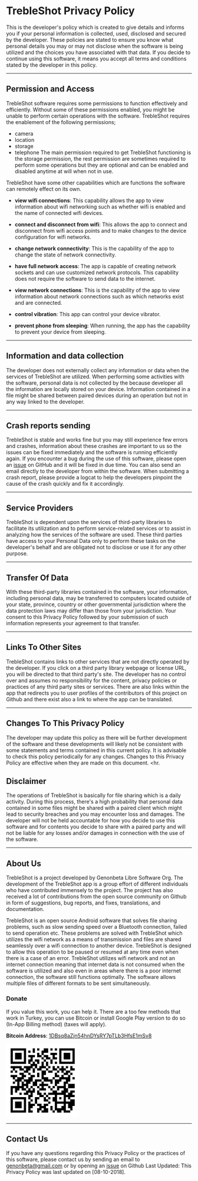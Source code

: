 # TrebleShot Privacy Policy
This is the developer's policy which is created to give details and informs you if your personal information is collected, used, disclosed and secured by the developer. These policies are stated to ensure you know what personal details you may or may not disclose when the software is being utilized and the choices you have associated with that data. If you decide to continue using this software, it means you accept all terms and conditions stated by the developer in this policy. <hr>

## Permission and Access

TrebleShot software requires some permissions to function effectively and efficiently. Without some of these permissions enabled, you might be unable to perform certain operations with the software.
TrebleShot requires the enablement of the following permissions;
- camera
- location
- storage
- telephone
The main permission required to get TrebleShot functioning is the storage permission, the rest permission are sometimes required to perform some operations but they are optional and can be enabled and disabled anytime at will when not in use.

TrebleShot have some other capabilities which are functions the software can remotely effect on its own.

- **view wifi connections**: This capability allows the app to view information about wifi networking such as whether wifi is enabled and the name of connected wifi devices.

- **connect and disconnect from wifi**: This allows the app to connect and disconnect from wifi access points and to make changes to the device configuration for wifi networks.

- **change network connectivity**: This is the capability of the app to change the state of network connectivity.

- **have full network access**: The app is capable of creating network sockets and can use customized network protocols. This capability does not require the software to send data to the internet.

- **view network connections**: This is the capability of the app to view information about network connections such as which networks exist and are connected.

- **control vibration**: This app can control your device vibrator.

- **prevent phone from sleeping**: When running, the app has the capability to prevent your device from sleeping.  

<hr>

## Information and data collection

The developer does not externally collect any information or data when the services of TrebleShot are utilized. When performing some activities with the software, personal data is not collected by the because developer all the information are locally stored on your device. Information contained in a file might be shared between paired devices during an operation but not in any way linked to the developer. 
<hr>

## Crash reports sending

TrebleShot is stable and works fine but you may still experience few errors and crashes, information about these crashes are important to us so the issues can be fixed immediately and the software is running efficiently again.
If you encounter a bug during the use of this software, please open an [issue](https://github.com/genonbeta/TrebleShot/issues/new) on GitHub and it will be fixed in due time. You can also send an email directly to the developer from within the software. When submitting a crash report, please provide a logcat to help the developers pinpoint the cause of the crash quickly and fix it accordingly. <hr>

## Service Providers

TrebleShot is dependent upon the services of third-party libraries to facilitate its utilization and to perform service-related services or to assist in analyzing how the services of the software are used.
These third parties have access to your Personal Data only to perform these tasks on the developer's behalf and are obligated not to disclose or use it for any other purpose. <hr>


## Transfer Of Data

With these third-party libraries contained in the software, your information, including personal data, may be transferred to computers located outside of your state, province, country or other governmental jurisdiction where the data protection laws may differ than those from your jurisdiction. Your consent to this Privacy Policy followed by your submission of such information represents your agreement to that transfer. <hr>

## Links To Other Sites

TrebleShot contains links to other services that are not directly operated by the developer. If you click on a third party library webpage or license URL, you will be directed to that third party's site.
The developer has no control over and assumes no responsibility for the content, privacy policies or practices of any third party sites or services.
There are also links within the app that redirects you to user profiles of the contributors of this project on Github and there exist also a link to where the app can be translated. <hr>

## Changes To This Privacy Policy

The developer may update this policy as there will be further development of the software and these developments will likely not be consistent with some statements and terms contained in this current policy.
It is advisable to check this policy periodically for any changes. Changes to this Privacy Policy are effective when they are made on this document. <hr.

## Disclaimer

The operations of TrebleShot is basically for file sharing which is a daily activity. During this process, there's a high probability that personal data contained in some files might be shared with a paired client which might lead to security breaches and you may encounter loss and damages. The developer will not be held accountable for how you decide to use this software and for contents you decide to share with a paired party and will not be liable for any losses and/or damages in connection with the use of the software. <hr>

## About Us

TrebleShot is a project developed by Genonbeta Libre Software Org. The development of the TrebleShot app is a group effort of different individuals who have contributed immensely to the project. The project has also received a lot of contributions from the open source community on Github in form of suggestions, bug reports, and fixes, translations, and documentation.

TrebleShot is an open source Android software that solves file sharing problems, such as slow sending speed over a Bluetooth connection, failed to send operation etc. These problems are solved with TrebleShot which utilizes the wifi network as a means of transmission and files are shared seamlessly over a wifi connection to another device. TrebleShot is designed to allow this operation to be paused or resumed at any time even when there is a case of an error. TrebleShot utilizes wifi network and not an internet connection meaning that internet data is not consumed when the software is utilized and also even in areas where there is a poor internet connection, the software still functions optimally.
The software allows multiple files of different formats to be sent simultaneously.

### Donate
If you value this work, you can help it. There are a too few methods that work in Turkey, you can use Bitcoin or install Google Play version to do so (In-App Billing method) (taxes will apply).

**Bitcoin Address**: [1DBsq8aZjn54hnDYsRY7pTLb3HfsE1mSv8](https://blockchain.info/address/1DBsq8aZjn54hnDYsRY7pTLb3HfsE1mSv8)


![BitcoinQR](assets/1DBsq8aZjn54hnDYsRY7pTLb3HfsE1mSv8.png)

<hr>

## Contact Us

If you have any questions regarding this Privacy Policy or the practices of this software, please contact us by sending an email to genonbeta@gmail.com or by opening an [issue](https://github.com/genonbeta/TrebleShot/issues/new) on Github
Last Updated: This Privacy Policy was last updated on [08-10-2018].
 
